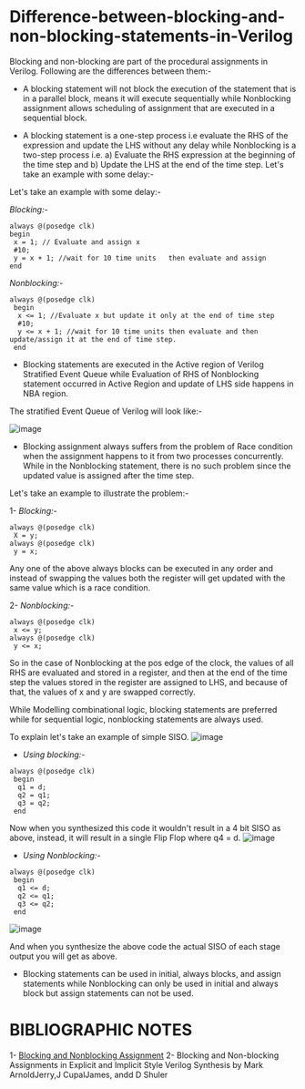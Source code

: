 # Difference-between-blocking-and-non-blocking-statements-in-Verilog

Blocking and non-blocking are part of the procedural assignments in Verilog. Following are the differences between them:-

- A blocking statement will not block the execution of the statement that is in a parallel block, means it will execute sequentially while Nonblocking assignment allows scheduling of assignment that are executed in a sequential block.

- A blocking statement is a one-step process i.e evaluate the RHS of the expression and update the LHS without any delay while Nonblocking is a two-step process i.e. a) Evaluate the RHS expression at the beginning of the time step and b) Update the LHS at the end of the time step.
Let's take an example with some delay:-

Let's take an example with some delay:-

*Blocking:-*

````````````````
always @(posedge clk) 
begin 
 x = 1; // Evaluate and assign x  
 #10; 
 y = x + 1; //wait for 10 time units   then evaluate and assign 
end 
````````````````

*Nonblocking:-*

```````````````
always @(posedge clk) 
 begin 
  x <= 1; //Evaluate x but update it only at the end of time step 
  #10; 
  y <= x + 1; //wait for 10 time units then evaluate and then update/assign it at the end of time step. 
 end 
```````````````

- Blocking statements are executed in the Active region of Verilog Stratified Event Queue while Evaluation of RHS of Nonblocking statement occurred in Active Region and update of LHS side happens in NBA region.

The stratified Event Queue of Verilog will look like:-

![image](https://user-images.githubusercontent.com/58098260/163681763-4d5ee20f-be1a-4d15-917f-a9a8185c8d27.png)

- Blocking assignment always suffers from the problem of Race condition when the assignment happens to it from two processes concurrently. While in the Nonblocking statement, there is no such problem since the updated value is assigned after the time step.

Let's take an example to illustrate the problem:-

1- *Blocking:-*
`````````````````````
always @(posedge clk) 
 X = y; 
always @(posedge clk)  
 y = x; 
 ``````````````````````
Any one of the above always blocks can be executed in any order and instead of swapping the values both the register will get updated with the same value which is a race condition.

2- *Nonblocking:-*
```````````````````````
always @(posedge clk) 
 x <= y; 
always @(posedge clk) 
 y <= x; 
 ```````````````````````
 
So in the case of Nonblocking at the pos edge of the clock, the values of all RHS are evaluated and stored in a register, and then at the end of the time step the values stored in the register are assigned to LHS, and because of that, the values of x and y are swapped correctly.

While Modelling combinational logic, blocking statements are preferred while for sequential logic, nonblocking statements are always used.

To explain let's take an example of simple SISO.
![image](https://user-images.githubusercontent.com/58098260/163681847-949f879d-65fd-49dd-b557-665e46a203cf.png)

- *Using blocking:-*
`````````````````````
always @(posedge clk) 
 begin  
  q1 = d; 
  q2 = q1; 
  q3 = q2;  
 end 
`````````````````````` 
Now when you synthesized this code it wouldn't result in a 4 bit SISO as above, instead, it will result in a single Flip Flop where q4 = d.
![image](https://user-images.githubusercontent.com/58098260/163681872-822e2ff0-d5c0-4971-bfb2-eac590006223.png)

- *Using Nonblocking:-*

```````````````````````
always @(posedge clk) 
 begin 
  q1 <= d; 
  q2 <= q1; 
  q3 <= q2;  
 end 
```````````````````````
![image](https://user-images.githubusercontent.com/58098260/163681887-cde40e41-6638-4f34-a651-889fc6cfa1a4.png)

And when you synthesize the above code the actual SISO of each stage output you will get as above.

- Blocking statements can be used in initial, always blocks, and assign statements while Nonblocking can only be used in initial and always block but assign statements can not be used.

# BIBLIOGRAPHIC NOTES

1- [Blocking and Nonblocking Assignment](https://www.youtube.com/watch?v=MsOTLTTE8sQ&list=PL-iIOnHwN7NXw01eBDR7wI8KzGK4mu8Sr&index=27&t=4s)
2- Blocking and Non-blocking Assignments in Explicit and Implicit Style Verilog Synthesis by Mark ArnoldJerry,J CupalJames, andd D Shuler


